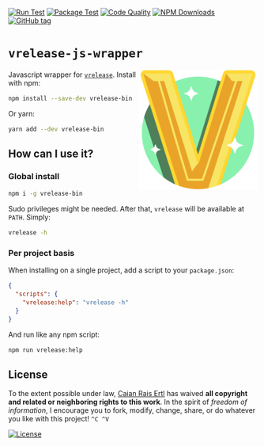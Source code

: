 [![Run Test][gh-run-t-shield]][gh-run-t-url]
[![Package Test][gh-pkg-t-shield]][gh-pkg-t-url]
[![Code Quality][lgtm-shield]][lgtm-url]
[![NPM Downloads][npm-shield]][npm-url]
[![GitHub tag][tag-shield]][tag-url]

[gh-run-t-shield]: https://img.shields.io/github/workflow/status/vrelease/vrelease-js/run-test?label=run%20test&logo=github&style=flat-square
[gh-run-t-url]: https://github.com/vrelease/vrelease-js/actions/workflows/run-test.yml

[gh-pkg-t-shield]: https://img.shields.io/github/workflow/status/vrelease/vrelease-js/pkg-test?label=package%20test&logo=github&style=flat-square
[gh-pkg-t-url]: https://github.com/vrelease/vrelease-js/actions/workflows/pkg-test.yml

[lgtm-shield]: https://img.shields.io/lgtm/grade/javascript/g/vrelease/vrelease-js.svg?logo=lgtm&style=flat-square
[lgtm-url]: https://lgtm.com/projects/g/vrelease/vrelease-js/context:javascript

[npm-shield]: https://img.shields.io/npm/dm/vrelease-bin?logo=node.js&logoColor=fff&style=flat-square
[npm-url]: https://npmjs.com/package/vrelease-bin

[tag-shield]: https://img.shields.io/github/tag/vrelease/vrelease-js.svg?logo=git&logoColor=FFF&style=flat-square
[tag-url]: https://github.com/vrelease/vrelease-js/releases


# `vrelease-js-wrapper`

<img src="icon.svg" height="240px" align="right"/>

Javascript wrapper for [`vrelease`][vrelease]. Install with npm:

```sh
npm install --save-dev vrelease-bin
```

Or yarn:

```sh
yarn add --dev vrelease-bin
```

[vrelease]: https://github.com/vrelease/vrelease


## How can I use it?

### Global install

```sh
npm i -g vrelease-bin
```

Sudo privileges might be needed. After that, `vrelease` will be available at
`PATH`. Simply:

```sh
vrelease -h
```

### Per project basis

When installing on a single project, add a script to your `package.json`:

```json
{
  "scripts": {
    "vrelease:help": "vrelease -h"
  }
}
```

And run like any npm script:

```sh
npm run vrelease:help
```


## License

To the extent possible under law, [Caian Rais Ertl][me] has waived __all
copyright and related or neighboring rights to this work__. In the spirit of
_freedom of information_, I encourage you to fork, modify, change, share, or do
whatever you like with this project! `^C ^V`

[![License][cc-shield]][cc-url]

[me]: https://github.com/caiertl
[cc-shield]: https://forthebadge.com/images/badges/cc-0.svg
[cc-url]: http://creativecommons.org/publicdomain/zero/1.0
